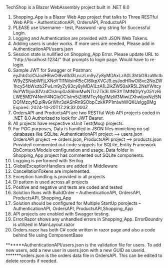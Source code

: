TechShop is a Blazor WebAssembly project built in .NET 8.0
1.	Shopping_App is a Blazor Web App project that talks to Three RESTful Web APIs - AuthenticationAPI, OrdersAPI, ProductsAPI
2.	PLEASE use  Username - test, Password -any string for Successful Login.
3.	Logging and Authentication are provided with JSON Web Tokens.
4.	Adding users is under works. If more uers are needed, Please add in AuthenticationAPI/users.json
5.	Session state is nullified on Shopping_App Error. Please update URL to "http://localhost:1234/" that prompts to login page. Would have to re-login.
6.	Sample JWT for Swagger or Postman:    eyJhbGciOiJodHRwOi8vd3d3LnczLm9yZy8yMDAxLzA0L3htbGRzaWctbW9yZSNobWFjLXNoYTI1NiIsInR5cCI6IkpXVCJ9.eyJodHRwOi8vc2NoZW1hcy54bWxzb2FwLm9yZy93cy8yMDA1LzA1L2lkZW50aXR5L2NsYWltcy9uYW1lIjoidGVzdCIsImp0aSI6ImMwNTIzZTk3LWE3YTMtNGIyYy05YzBiLWE5MDY4NmY4NGIxOCIsIm5iZiI6MTcyNjg1MzM3MiwiZXhwIjoxNzI5NDQ1MzcyfQ.piRvGrWhr3dAShRn9SObpCzkKPP1mIwhWQKUsIgg0Mg
   Expires: 2024-10-20T17:29:32.000Z
8.	OrdersAPI and ProductsAPI are two RESTful Web API projects coded in .NET 8.0 Authorized to look for JWT Bearer.
9.	All projects have respective xUnit Test(Moq) projects.
10.	For POC purposes, Data is handled in JSON files mimicking no sql databases like SQLite.
    AuthenticationAPI project --> users.json
  	OrdersAPI project --> orders.json,
    ProductsAPI project --> products.json
  	Provided commented out code snippets for SQLite, Entity Framework DbContext/Models configuration and usage. Data folder in Shopping_App project has commented out SQLite components.
11.	Logging is performed with Serilog
12.	GlobalExceptionHandlers are added in Middleware
13.	CancellationTokens are implemented.
14.	Exception handling is provided in all projects
15.	DI pattern is used across all projects
16.	Positive and negative unit tests are coded and tested
17.	Solution Runs with BuildOrder – AuthenticationAPI, OrdersAPI, ProductsAPI, Shopping_App
18.	Solution should be configured for Multiple StartUp porojects – AuthenticationAPI, OrdersAPI, ProductsAPI,Shopping_App
19.	API projects are enabled with Swagger testing. 
20.	Error.Razor shows any unhandled errors in Shopping_App. ErrorBoundry is utilized in MainLayout.razor
21.	Orders.razor has both C# code written in razor page and also a code behind file using ComponentBase
 
*******AuthenticationAPI/users.json is the validation file for users. To add new users, add a new user in users.json with a new GUID as userid.
*******orders.json is the orders data file in OrdersAPI. This can be edited to delete records if needed.
